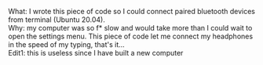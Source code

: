 What: I wrote this piece of code so I could connect paired bluetooth devices from terminal (Ubuntu 20.04).  
Why: my computer was so f* slow and would take more than I could wait to open the settings menu. This piece of code let me connect my headphones in the speed of my typing, that's it...  
Edit1: this is useless since I have built a new computer
